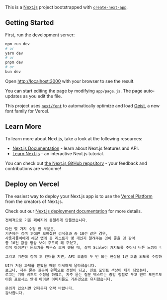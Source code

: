 This is a [Next.js](https://nextjs.org) project bootstrapped with [`create-next-app`](https://nextjs.org/docs/app/api-reference/cli/create-next-app).

## Getting Started

First, run the development server:

```bash
npm run dev
# or
yarn dev
# or
pnpm dev
# or
bun dev
```

Open [http://localhost:3000](http://localhost:3000) with your browser to see the result.

You can start editing the page by modifying `app/page.js`. The page auto-updates as you edit the file.

This project uses [`next/font`](https://nextjs.org/docs/app/building-your-application/optimizing/fonts) to automatically optimize and load [Geist](https://vercel.com/font), a new font family for Vercel.

## Learn More

To learn more about Next.js, take a look at the following resources:

- [Next.js Documentation](https://nextjs.org/docs) - learn about Next.js features and API.
- [Learn Next.js](https://nextjs.org/learn) - an interactive Next.js tutorial.

You can check out [the Next.js GitHub repository](https://github.com/vercel/next.js) - your feedback and contributions are welcome!

## Deploy on Vercel

The easiest way to deploy your Next.js app is to use the [Vercel Platform](https://vercel.com/new?utm_medium=default-template&filter=next.js&utm_source=create-next-app&utm_campaign=create-next-app-readme) from the creators of Next.js.

Check out our [Next.js deployment documentation](https://nextjs.org/docs/app/building-your-application/deploying) for more details.

```bash
전체적으로 기존 페이지와 동일하게 만들었습니다.

다만 몇 가지 수정 한 부분은,
기존에는 검색 후에만 보여졌던 검색결과 총 10건 같은 경우,
사용자들이에게 해당 탭에 총 리스트가 몇 개인지 알려주는 것이 좋을 것 같아
총 10건 값을 항상 보여 주도록 해 주었고,
검색 아이콘인 돋보기를 마우스 호버 했을 때, 살짝 Scale이 커지도록 주어서 버튼 느낌이 나도록 했습니다.

그리고 기존에 검색 후 엔터를 치면, API 호출이 두 번 되는 현상을 1번 호출 되도록 수정하였습니다.

UI가 처음 과제를 받았을 때랑 미세하게 달라졌습니다.
로고나, 자주 묻는 질문이 왼쪽으로 정렬이 되고, 민트 포인트 색상이 제거 되었는데,
로고는 기아 비즈로 수정을 하였고, 자주 묻는 질문 텍스트는 중앙 정렬로 두고 민트 포인트도 살려 두었습니다.
이용 프로세스 안내 아이콘 이미지들도 기존것으로 유지했습니다.

문의가 있으시면 언제든지 연락 바랍니다.
감사합니다.
```
